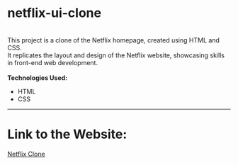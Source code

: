 # netflix-ui-clone
<br>
This project is a clone of the Netflix homepage, created using HTML and CSS. 
<br>
It replicates the layout and design of the Netflix website, showcasing skills in front-end web development. 
<br><br>
<b>Technologies Used:</b> 
<ul>
  <li>HTML</li>
  <li>CSS</li>
</ul>
<hr>
<h1>Link to the Website:</h1>
<a href="https://khushigc25.github.io/netflix-clone/">Netflix Clone</a>
